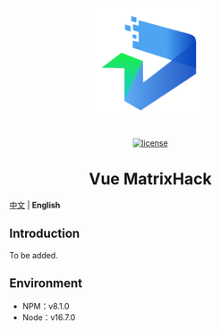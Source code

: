 <div align="center"> <a href="https://github.com/Evllis/vite-admin-dashboard"> <img alt="VbenAdmin Logo" width="200" height="200" src="images/logo.png"> </a> <br> <br>

[![license](https://img.shields.io/badge/license-MIT-important)](LICENSE)

<h1>Vue MatrixHack</h1>
</div>

[中文](./README.zh-CN.md) | **English**

## Introduction

To be added.

## Environment

-   NPM：v8.1.0
-   Node：v16.7.0
